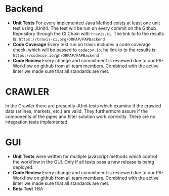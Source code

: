 # Backend

* **Unit Tests** For every implemented Java Method exists at least one unit test using JUnit4. The test will be run on every commit on the Github Repository through the CI Chain with `travis.ci`. The link to to the results is: `https://travis-ci.org/ORFAP/FAPBackend`
* **Code Coverage** Every test run on travis includes a code coverage check, which will be passed to `codecov.io`. he link to to the results is: `https://codecov.io/gh/ORFAP/FAPBackend`
* **Code Review** Every change and commitment is reviewed due to our PR-Workflow on github from all team members. Combined with the active linter we made sure that all standards are met.

# CRAWLER
In the Crawler there are presently JUnit tests which examine if the crawled data (arlines, markets, etc.) are valid. They furthermore assure if the components of the pipes and filter solution work correctly.
There are no integration tests implemented.

# GUI

* **Unit Tests** were written for multiple javascript methods which control the workflow in the GUI. Only if all tests pass a new release is being deployed.
* **Code Review** Every change and commitment is reviewed due to our PR-Workflow on github from all team members. Combined with the active linter we made sure that all standards are met.
* **Beta Test** TBA
